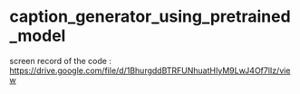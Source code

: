 # caption_generator_using_pretrained_model
screen record of the code : https://drive.google.com/file/d/1BhurgddBTRFUNhuatHIyM9LwJ4Of7lIz/view
